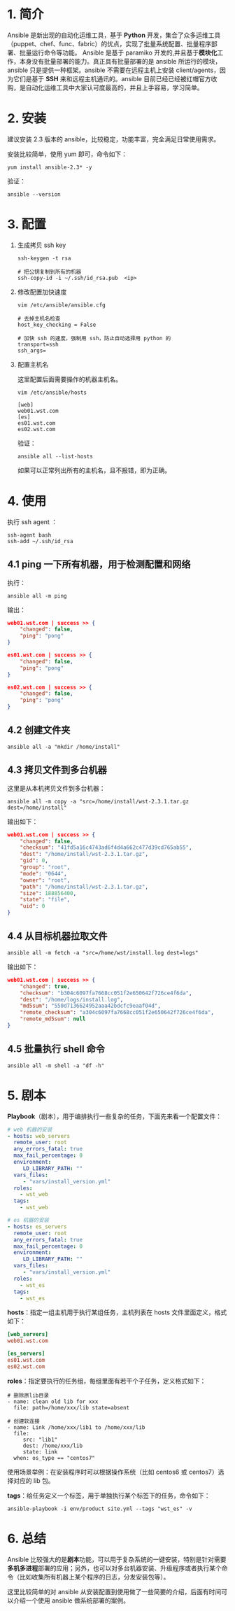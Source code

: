 # 1. 简介

Ansible 是新出现的自动化运维工具，基于 **Python** 开发，集合了众多运维工具（puppet、chef、func、fabric）的优点，实现了批量系统配置、批量程序部署、批量运行命令等功能。
Ansible 是基于 paramiko 开发的,并且基于**模块化**工作，本身没有批量部署的能力。真正具有批量部署的是 ansible 所运行的模块，ansible 只是提供一种框架。ansible 不需要在远程主机上安装 client/agents，因为它们是基于 **SSH** 来和远程主机通讯的。ansible 目前已经已经被红帽官方收购，是自动化运维工具中大家认可度最高的，并且上手容易，学习简单。

# 2. 安装

建议安装 2.3 版本的 ansible，比较稳定，功能丰富，完全满足日常使用需求。

安装比较简单，使用 yum 即可，命令如下：

```shell
yum install ansible-2.3* -y
```

验证：

```shell
ansible --version
```

# 3. 配置

1. 生成拷贝 ssh key

   ```shell
   ssh-keygen -t rsa
   
   # 把公钥复制到所有的机器
   ssh-copy-id -i ~/.ssh/id_rsa.pub  <ip>
   ```

2. 修改配置加快速度

   ```shell
   vim /etc/ansible/ansible.cfg
   
   # 去掉主机名检查
   host_key_checking = False
   
   # 加快 ssh 的速度，强制用 ssh，防止自动选择用 python 的
   transport=ssh
   ssh_args=
   ```

3. 配置主机名

   这里配置后面需要操作的机器主机名。

   ```shell
   vim /etc/ansible/hosts
   
   [web]
   web01.wst.com
   [es]
   es01.wst.com
   es02.wst.com
   ```

   验证：

   ```shell
   ansible all --list-hosts
   ```

   如果可以正常列出所有的主机名，且不报错，即为正确。

# 4. 使用

执行 ssh agent ：

```shell
ssh-agent bash
ssh-add ~/.ssh/id_rsa
```

## 4.1 ping 一下所有机器，用于检测配置和网络

执行：

```shell
ansible all -m ping
```

输出：

```json
web01.wst.com | success >> {
    "changed": false,
    "ping": "pong"
}

es01.wst.com | success >> {
    "changed": false,
    "ping": "pong"
}

es02.wst.com | success >> {
    "changed": false,
    "ping": "pong"
}
```

## 4.2 创建文件夹

```shell
ansible all -a "mkdir /home/install"
```

## 4.3 拷贝文件到多台机器

这里是从本机拷贝文件到多台机器：

```shell
ansible all -m copy -a "src=/home/install/wst-2.3.1.tar.gz dest=/home/install"
```

输出如下：

```json
web01.wst.com | success >> {
    "changed": false,
    "checksum": "41fd5a16c4743ad6f4d4a662c477d39cd765ab55",
    "dest": "/home/install/wst-2.3.1.tar.gz",
    "gid": 0,
    "group": "root",
    "mode": "0644",
    "owner": "root",
    "path": "/home/install/wst-2.3.1.tar.gz",
    "size": 188856400,
    "state": "file",
    "uid": 0
}
```

## 4.4 从目标机器拉取文件

```shell
ansible all -m fetch -a "src=/home/wst/install.log dest=logs"
```

输出如下：

```json
web01.wst.com | success >> {
    "changed": true,
    "checksum": "b304c6097fa7668cc051f2e650642f726ce4f6da",
    "dest": "/home/logs/install.log",
    "md5sum": "550d7136624952aaa42bdcfc9eaaf04d",
    "remote_checksum": "a304c6097fa7668cc051f2e650642f726ce4f6da",
    "remote_md5sum": null
}
```

## 4.5 批量执行 shell 命令

```shell
ansible all -m shell -a "df -h"
```

# 5. 剧本

**Playbook**（剧本），用于编排执行一些复杂的任务，下面先来看一个配置文件：

```yml
# web 机器的安装
- hosts: web_servers
  remote_user: root
  any_errors_fatal: true    
  max_fail_percentage: 0
  environment:
     LD_LIBRARY_PATH: ""
  vars_files:
     - "vars/install_version.yml"
  roles:
    - wst_web
  tags:
    - wst_web

# es 机器的安装
- hosts: es_servers
  remote_user: root
  any_errors_fatal: true   
  max_fail_percentage: 0 
  environment:
     LD_LIBRARY_PATH: ""
  vars_files:
     - "vars/install_version.yml"
  roles:
    - wst_es
  tags:
    - wst_es
```

**hosts**：指定一组主机用于执行某组任务，主机列表在 hosts 文件里面定义，格式如下：

```ini
[web_servers]
web01.wst.com

[es_servers]
es01.wst.com
es02.wst.com
```

**roles**：指定要执行的任务组，每组里面有若干个子任务，定义格式如下：

```shell
# 删除原lib目录
- name: clean old lib for xxx 
  file: path=/home/xxx/lib state=absent
  
# 创建软连接
- name: Link /home/xxx/lib1 to /home/xxx/lib
  file:
     src: "lib1"
     dest: /home/xxx/lib
     state: link
  when: os_type == "centos7"
```

使用场景举例：在安装程序时可以根据操作系统（比如 centos6 或 centos7）选择对应的 lib 包。

**tags**：给任务定义一个标签，用于单独执行某个标签下的任务，命令如下：

```shell
ansible-playbook -i env/product site.yml --tags "wst_es" -v
```

# 6. 总结

Ansible 比较强大的是**剧本**功能，可以用于复杂系统的一键安装，特别是针对需要**多机多进程**部署的应用；另外，也可以对多台机器安装、升级程序或者执行某个命令（比如收集所有机器上某个程序的日志，分发安装包等）。

这里比较简单的对 ansible 从安装配置到使用做了一些简要的介绍，后面有时间可以介绍一个使用 ansible 做系统部署的案例。



